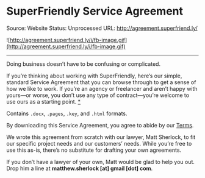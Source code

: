 # SuperFriendly Service Agreement

Source: Website
Status: Unprocessed
URL: http://agreement.superfriend.ly/

![http://agreement.superfriend.ly/i/fb-image.gif](http://agreement.superfriend.ly/i/fb-image.gif)

---

Doing business doesn’t have to be confusing or complicated.

If you’re thinking about working with SuperFriendly, here’s our simple, standard Service Agreement that you can browse through to get a sense of how we like to work. If you’re an agency or freelancer and aren’t happy with yours—or worse, you don’t use any type of contract—you’re welcome to use ours as a starting point. [*](http://agreement.superfriend.ly/)

Contains `.docx`, `.pages`, `.key`, and `.html` formats.

By downloading this Service Agreement, you agree to abide by our [Terms](http://agreement.superfriend.ly/terms/).

We wrote this agreement from scratch with our lawyer, Matt Sherlock, to fit our specific project needs and our customers’ needs. While you’re free to use this as-is, there’s no substitute for drafting your own agreements.

If you don’t have a lawyer of your own, Matt would be glad to help you out. Drop him a line at **matthew.sherlock [at] gmail [dot] com**.